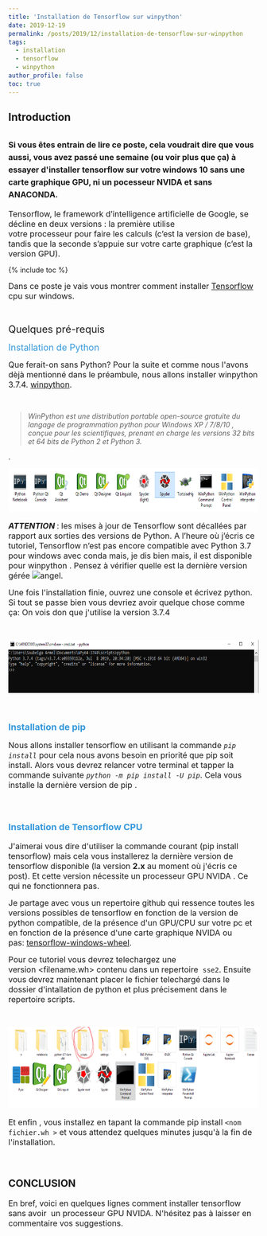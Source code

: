 ```yaml
---
title: 'Installation de Tensorflow sur winpython'
date: 2019-12-19
permalink: /posts/2019/12/installation-de-tensorflow-sur-winpython
tags:
  - installation
  - tensorflow
  - winpython
author_profile: false
toc: true
---
```


<h2>Introduction</h2>



<h2><span style="font-size:16px">Si vous &ecirc;tes entrain&nbsp;de lire ce poste, cela voudrait dire que vous aussi, vous avez pass&eacute; une semaine (ou voir plus que &ccedil;a) &agrave; essayer d&#39;installer tensorflow sur votre windows 10 sans une carte graphique GPU, ni un pocesseur NVIDA et sans ANACONDA.</span></h2>



<p><span style="font-size:16px">Tensorflow, le framework d&rsquo;intelligence artificielle de Google, se d&eacute;cline en deux versions : la premi&egrave;re utilise votre&nbsp;processeur&nbsp;pour faire les calculs (c&rsquo;est la version de base), tandis que la seconde s&rsquo;appuie sur votre&nbsp;carte graphique&nbsp;(c&rsquo;est la version GPU).</span></p>

{% include toc %}





<p><span style="font-size:16px">Dans ce poste je vais vous montrer&nbsp;comment installer&nbsp;<a href="https://www.tensorflow.org/">Tensorflow</a>&nbsp; cpu sur windows.&nbsp;</span></p>



<p>&nbsp;</p>



<p><span style="font-size:20px">Quelques pr&eacute;-requis</span></p>



<p><span style="color:#3498db"><span style="font-size:18px">Installation de&nbsp;Python</span></span></p>



<p><span style="font-size:16px">Que ferait-on sans Python? Pour la suite et comme nous l&#39;avons d&egrave;j&agrave; mentionn&eacute; dans le pr&eacute;ambule, nous allons installer&nbsp;winpython 3.7.4.&nbsp;<a href="http://winpython.sourceforge.net/">winpython</a>.</span></p>



<p>&nbsp;</p>



<blockquote>

<p><span style="font-size:14px"><em>WinPython est une distribution portable open-source gratuite du langage de programmation python&nbsp;pour Windows XP /&nbsp;7/8/10 , con&ccedil;ue pour les scientifiques, prenant en charge les versions 32 bits et 64 bits de Python 2 et Python 3.</em></span></p>

</blockquote>



<p>.</p>



<p><span style="font-size:18px"><img alt="" src="/images/media/uploads/2019/12/19/capture_jxItEdr.PNG" style="height:88px; width:700px" /></span></p>



<p><span style="font-size:16px"><em><strong>ATTENTION&nbsp;</strong></em>: les mises &agrave; jour de Tensorflow sont d&eacute;call&eacute;es par rapport aux sorties des versions de Python. A l&rsquo;heure o&ugrave; j&rsquo;&eacute;cris ce tutoriel, Tensorflow n&rsquo;est pas encore compatible avec Python 3.7 pour windows avec conda mais, je dis bien mais, il est disponible pour winpython&nbsp;. Pensez &agrave; v&eacute;rifier quelle est la derni&egrave;re version g&eacute;r&eacute;e&nbsp;<img alt="angel" src="https://armelsoubeiga.pythonanywhere.com/static/ckeditor/ckeditor/plugins/smiley/images/angel_smile.png" style="height:23px; width:23px" title="angel" />.</span></p>



<p><span style="font-size:16px">Une fois l&#39;installation finie, ouvrez une console et &eacute;crivez python. Si tout se passe bien vous devriez avoir quelque chose comme &ccedil;a:&nbsp;On vois don que j&#39;utilise la version 3.7.4</span></p>



<p>&nbsp;</p>



<p><span style="font-size:18px"><img alt="" src="/images/media/uploads/2019/12/19/capture_SuT9I5Z.PNG" style="height:107px; width:700px" /></span></p>



<p>&nbsp;</p>



<h3><span style="color:#3498db"><span style="font-size:18px">Installation de&nbsp;pip</span></span></h3>



<p><span style="font-size:16px">Nous allons installer tensorflow en utilisant la commande <em><code>pip install</code></em>&nbsp;pour cela nous avons besoin en priorit&eacute; que pip soit install. Alors vous devrez relancer votre terminal et tapper la commande suivante&nbsp;<em><code>python -m pip install -U pip</code></em>. Cela vous installe la derni&egrave;re version de pip .&nbsp;</span></p>



<p>&nbsp;</p>



<h2><span style="color:#3498db"><span style="font-size:18px">Installation&nbsp;de Tensorflow CPU</span></span></h2>



<p><span style="font-size:16px">J&#39;aimerai vous dire d&#39;utiliser la commande courant (pip install tensorflow) mais cela vous installerez&nbsp;la derni&egrave;re version de tensorflow disponible (la version <strong>2.x</strong> au moment o&ugrave; j&#39;&eacute;cris ce post). Et cette version n&eacute;cessite&nbsp;un processeur&nbsp;GPU NVIDA . Ce qui ne fonctionnera pas.</span></p>



<p><span style="font-size:16px">Je partage avec vous un repertoire github qui ressence toutes les versions possibles de tensorflow en fonction de la version de python compatible, de la pr&eacute;sence d&#39;un GPU/CPU sur votre pc et en fonction de la pr&eacute;sence d&#39;une carte graphique NVIDA ou pas:&nbsp;<a href="https://github.com/fo40225/tensorflow-windows-wheel">tensorflow-windows-wheel</a>.</span></p>



<p><span style="font-size:16px">Pour ce tutoriel vous devrez telechargez une version&nbsp;&lt;filename.wh&gt; contenu dans un repertoire&nbsp; <code>sse2</code>.&nbsp;Ensuite vous devrez maintenant placer le fichier telecharg&eacute; dans le dossier d&#39;intallation de python et plus pr&eacute;cisement dans le repertoire scripts.&nbsp;</span></p>



<p>&nbsp;</p>



<p><span style="font-size:18px"><img alt="" src="/images/media/uploads/2019/12/19/capture_wv3n3U4.PNG" style="height:164px; width:700px" /></span></p>



<p><span style="font-size:16px">Et enfin , vous installez en tapant la commande pip install <code>&lt;nom fichier.wh &gt;</code> et vous attendez quelques minutes jusqu&#39;&agrave; la fin de l&#39;installation.&nbsp;&nbsp;</span>&nbsp;&nbsp;</p>



<p>&nbsp;</p>



<h2><span style="font-size:20px">CONCLUSION</span></h2>



<p><span style="font-size:16px">En bref, voici en quelques lignes comment installer tensorflow sans avoir&nbsp; un processeur GPU NVIDA. N&#39;h&eacute;sitez pas &agrave; laisser en commentaire vos suggestions.&nbsp;</span></p>
